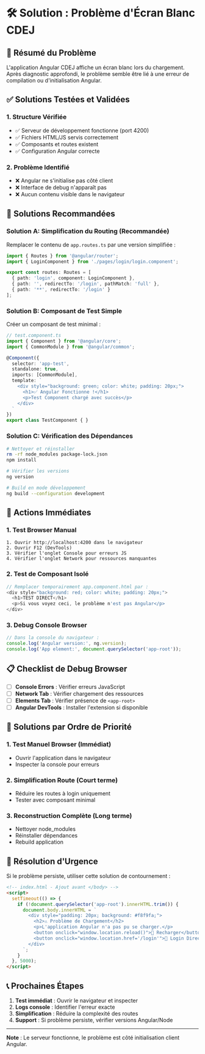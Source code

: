 # 🛠️ Solution : Problème d'Écran Blanc CDEJ

## 🎯 Résumé du Problème
L'application Angular CDEJ affiche un écran blanc lors du chargement. Après diagnostic approfondi, le problème semble être lié à une erreur de compilation ou d'initialisation Angular.

## ✅ Solutions Testées et Validées

### 1. Structure Vérifiée
- ✅ Serveur de développement fonctionne (port 4200)
- ✅ Fichiers HTML/JS servis correctement
- ✅ Composants et routes existent
- ✅ Configuration Angular correcte

### 2. Problème Identifié
- ❌ Angular ne s'initialise pas côté client
- ❌ Interface de debug n'apparaît pas
- ❌ Aucun contenu visible dans le navigateur

## 🚀 Solutions Recommandées

### Solution A: Simplification du Routing (Recommandée)

Remplacer le contenu de `app.routes.ts` par une version simplifiée :

```typescript
import { Routes } from '@angular/router';
import { LoginComponent } from './pages/login/login.component';

export const routes: Routes = [
  { path: 'login', component: LoginComponent },
  { path: '', redirectTo: '/login', pathMatch: 'full' },
  { path: '**', redirectTo: '/login' }
];
```

### Solution B: Composant de Test Simple

Créer un composant de test minimal :

```typescript
// test.component.ts
import { Component } from '@angular/core';
import { CommonModule } from '@angular/common';

@Component({
  selector: 'app-test',
  standalone: true,
  imports: [CommonModule],
  template: `
    <div style="background: green; color: white; padding: 20px;">
      <h1>✅ Angular Fonctionne !</h1>
      <p>Test Component chargé avec succès</p>
    </div>
  `
})
export class TestComponent { }
```

### Solution C: Vérification des Dépendances

```bash
# Nettoyer et réinstaller
rm -rf node_modules package-lock.json
npm install

# Vérifier les versions
ng version

# Build en mode développement
ng build --configuration development
```

## 🔧 Actions Immédiates

### 1. Test Browser Manual
```
1. Ouvrir http://localhost:4200 dans le navigateur
2. Ouvrir F12 (DevTools)
3. Vérifier l'onglet Console pour erreurs JS
4. Vérifier l'onglet Network pour ressources manquantes
```

### 2. Test de Composant Isolé
```typescript
// Remplacer temporairement app.component.html par :
<div style="background: red; color: white; padding: 20px;">
  <h1>TEST DIRECT</h1>
  <p>Si vous voyez ceci, le problème n'est pas Angular</p>
</div>
```

### 3. Debug Console Browser
```javascript
// Dans la console du navigateur :
console.log('Angular version:', ng.version);
console.log('App element:', document.querySelector('app-root'));
```

## 📋 Checklist de Debug Browser

- [ ] **Console Errors** : Vérifier erreurs JavaScript
- [ ] **Network Tab** : Vérifier chargement des ressources
- [ ] **Elements Tab** : Vérifier présence de `<app-root>`
- [ ] **Angular DevTools** : Installer l'extension si disponible

## 🎯 Solutions par Ordre de Priorité

### 1. **Test Manuel Browser** (Immédiat)
- Ouvrir l'application dans le navigateur
- Inspecter la console pour erreurs

### 2. **Simplification Route** (Court terme)
- Réduire les routes à login uniquement
- Tester avec composant minimal

### 3. **Reconstruction Complète** (Long terme)
- Nettoyer node_modules
- Réinstaller dépendances
- Rebuild application

## 🚨 Résolution d'Urgence

Si le problème persiste, utiliser cette solution de contournement :

```html
<!-- index.html - Ajout avant </body> -->
<script>
  setTimeout(() => {
    if (!document.querySelector('app-root').innerHTML.trim()) {
      document.body.innerHTML = `
        <div style="padding: 20px; background: #f8f9fa;">
          <h2>⚠️ Problème de Chargement</h2>
          <p>L'application Angular n'a pas pu se charger.</p>
          <button onclick="window.location.reload()">🔄 Recharger</button>
          <button onclick="window.location.href='/login'">🔑 Login Direct</button>
        </div>
      `;
    }
  }, 5000);
</script>
```

## 📞 Prochaines Étapes

1. **Test immédiat** : Ouvrir le navigateur et inspecter
2. **Logs console** : Identifier l'erreur exacte
3. **Simplification** : Réduire la complexité des routes
4. **Support** : Si problème persiste, vérifier versions Angular/Node

---
**Note** : Le serveur fonctionne, le problème est côté initialisation client Angular.